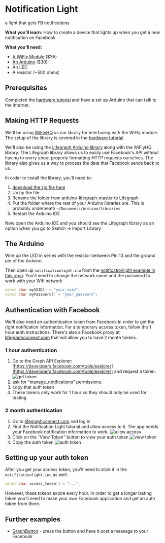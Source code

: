 # Notification Light

a light that gets FB notifications

**What you’ll learn:** How to create a device that lights up when you get a new notification on Facebook

**What you'll need:**
* [A WiFly Module](https://www.sparkfun.com/products/10822) ($35)
* [An Arduino](https://www.sparkfun.com/products/11021) ($30)
* An LED
* A resistor (~500 ohms)

## Prerequisites

Completed the [hardware tutorial](https://github.com/lifegraph/hw-tutorial) and have a set up Arduino that can talk to the internet. 

## Making HTTP Requests

We'll be using [WiFlyHQ](https://github.com/harlequin-tech/WiFlyHQ) as our library for interfacing with the WiFly module. The setup of the library is covered in the [hardware tutorial](https://github.com/lifegraph/hw-tutorial).

We'll also be using the [Lifegraph Arduino library](https://github.com/lifegraph/arduino-lifegraph) along with the WiFlyHQ library. The Lifegraph library allows us to easily use Facebook's API without having to worry about properly formatting HTTP requests ourselves. The library also gives us a way to process the data that Facebook sends back to us.

In order to install the library, you'll need to:

1. [download the zip file here](https://github.com/lifegraph/arduino-lifegraph/archive/master.zip)
2. Unzip the file
3. Rename the folder from arduino-lifegraph-master to Lifegraph
4. Put the folder where the rest of your Arduino libraries are. This is probably underneath `~/Documents/Arduino/libraries`
5. Restart the Arduino IDE

Now open the Arduino IDE and you should see the Lifegraph library as an option when you go to Sketch -> Import Library

## The Arduino

Wire up the LED in series with the resistor betweein Pin 13 and the ground pin of the Arduino.

Then open up `notificationlight.ino` from the [notificationlight example in this repo](https://github.com/lifegraph/notificationlight/blob/master/notificationlight/notificationlight.ino). You'll need to change the network name and the password to work with your Wifi network

```ino
const char mySSID[] = "your_ssid";
const char myPassword[] = "your_password";
```

## Authentication with Facebook

We'll also need an authentication token from Facebook in order to get the right notification information. For a temporary access token, follow the 1 hour auth instructions. There's also a Facebook proxy at [lifegraphconnect.com](http://www.lifegraphconnect.com) that will allow you to have 2 month tokens.

### 1 hour authentication

1. Go to the Graph API Explorer: [https://developers.facebook.com/tools/explorer](https://developers.facebook.com/tools/explorer) and request a token.
![get token](https://raw.github.com/lifegraph/notificationlight/master/imgs/get_token.png)
2. ask for "manage_notifications" permissions.
3. copy that auth token
4. These tokens only work for 1 hour so they should only be used for testing.

### 2 month authentication

1. Go to [lifegraphconnect.com](http://www.lifegraphconnect.com) and log in
2. Find the Notification Light tutorial and allow access to it. The app needs your Facebook notification information to work.
![allow access](https://raw.github.com/lifegraph/notificationlight/master/imgs/allow_access.png)
3. Click on the "View Token" button to view your auth token
![view token](https://raw.github.com/lifegraph/notificationlight/master/imgs/view_token.png)
4. Copy the auth token
![auth token](https://raw.github.com/lifegraph/notificationlight/master/imgs/auth_token.png)

## Setting up your auth token

After you get your access token, you'll need to stick it in the `notificationlight.ino` as well:

```ino
const char access_token[] = "...";
```

However, these tokens expire every hour. In order to get a longer lasting token you'll need to make your own Facebook application and get an auth token from there.

## Further examples

* [GraphButton](https://github.com/lifegraph/graphbutton-wifly) - press the button and have it post a message to your Facebook
